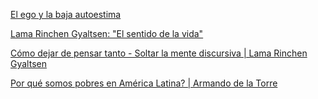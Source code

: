 [El ego y la baja autoestima](https://www.youtube.com/watch?v=pNT6kmjueCA)

[Lama Rinchen Gyaltsen: "El sentido de la vida"](https://www.youtube.com/watch?v=bTCdBQVroPk)

[Cómo dejar de pensar tanto - Soltar la mente discursiva | Lama Rinchen Gyaltsen](https://www.youtube.com/watch?v=8L5j0cl5U3Y)

[Por qué somos pobres en América Latina? | Armando de la Torre](https://www.youtube.com/watch?v=ouOFHqxCMd4)
